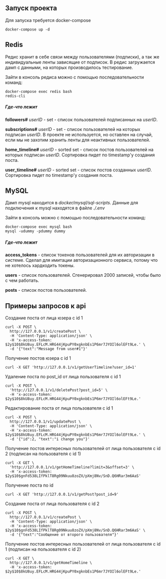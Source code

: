 ## Запуск проекта
Для запуска требуется docker-compose
```
docker-compose up -d
```
## Redis
Редис хранит в себе связи между пользователями (подписки), а так же индивидуальные ленты зависящие от подписок. 
В редис загружается дамп с данными, на которых производилось тестирование.

Зайти в консоль редиса можно с помощью последовательности команд:
```
docker-compose exec redis bash
redis-cli
```
##### Где-что лежит
**followers#** *userID* - set - список пользователей подписанных на *userID*.

**subscriptions#** *userID* - set - список пользователей на которых подписан *userID*. В проекте не используется, но оставлен на случай, если мы не захотим хранить ленты для неактивных пользователей.

**home_timeline#** *userID* - sorted set - список постов пользователей на которых подписан *userID*. Сортировка пидет по timestamp'у создания поста.

**user_timeline#** *userID* - sorted set - список постов созданных *userID*. Сортировка пидет по timestamp'у создания поста.

## MySQL
Дамп mysql находится в *docker/mysql/sql-scripts*. Данные для подключения к mysql находятся в файле *./.env*

Зайти в консоль можно с помощью последовательности команд:
```
docker-compose exec mysql bash
mysql -udummy -pdummy dummy
```
##### Где-что лежит
**access_tokens** - список токенов пользователей для их авторизации в системе. Сделал для имитации авторизационного сервиса, потому что не хотелось хардкодить токены.

**users** - список пользователей. Сгенерировал 2000 записей, чтобы было с чем работать.

**posts** - список постов пользователей.
## Примеры запросов к api
Создание поста от лица юзера с id 1
```
curl -X POST \
  http://127.0.0.1/v1/createPost \
  -H 'Content-Type: application/json' \
  -H 'x-access-token: $2y$10$8kU8uy.EFLcM.HRG44jKpuPY0xgknbEs1P6mr7JYOIl6olEFt9Le.' \
  -d '{"text":"Message from user#1"}'
```

Получение постов юзера с id 1
```
curl -X GET 'http://127.0.0.1/v1/getUserTimeline?user_id=1'
```

Удаление поста по post_id от лица пользователя с id 1
```
curl -X POST \
  'http://127.0.0.1/v1/deletePost?post_id=5' \
  -H 'x-access-token: $2y$10$8kU8uy.EFLcM.HRG44jKpuPY0xgknbEs1P6mr7JYOIl6olEFt9Le.'
```

Редактирование поста от лица пользователя с id 1
```
curl -X POST \
  http://127.0.0.1/v1/updatePost \
  -H 'Content-Type: application/json' \
  -H 'x-access-token: $2y$10$8kU8uy.EFLcM.HRG44jKpuPY0xgknbEs1P6mr7JYOIl6olEFt9Le.' \
  -d '{"id":2, "text":"i change you"}'
```

Получение постов интересных пользователей от лица пользователя с id 2 (подписан на пользователя с id 1)
```
curl -X GET \
  'http://127.0.0.1/v1/getHomeTimeline?limit=3&offset=3' \
  -H 'x-access-token: $2y$10$gnFd538LIfPklT8Rg09Nkuu8zoZX/pXmj8Nv/SnD.Q6HRar3m6AaS'
```

Получение поста по id
```
curl -X GET 'http://127.0.0.1/v1/getPost?post_id=9'
```

Создание поста от лица пользователя с id 2
```
curl -X POST \
  http://127.0.0.1/v1/createPost \
  -H 'Content-Type: application/json' \
  -H 'x-access-token: $2y$10$gnFd538LIfPklT8Rg09Nkuu8zoZX/pXmj8Nv/SnD.Q6HRar3m6AaS' \
  -d '{"text":"Сообщение от второго пользователя"}'
```

Получение постов интересных пользователей от лица пользователя с id 1 (подписан на пользователя с id 2)
```
curl -X GET \
  http://127.0.0.1/v1/getHomeTimeline \
  -H 'x-access-token: $2y$10$8kU8uy.EFLcM.HRG44jKpuPY0xgknbEs1P6mr7JYOIl6olEFt9Le.'
```

